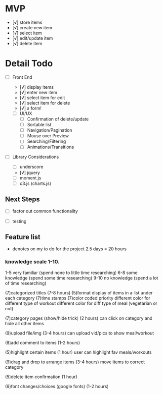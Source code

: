 # MVP
- [√] store items
 - [√] create new item
 - [√] select item
 - [√] edit/update item
 - [√] delete item


 # Detail Todo
 - [ ] Front End
   - [√] display items
   - [√] enter new item
   - [√] select item for edit
   - [√] select item for delete
   - [√] a form!

   - [ ] UI/UX
     - [ ] Confirmation of delete/update
     - [ ] Sortable list
     - [ ] Navigation/Pagination
     - [ ] Mouse over Preview
     - [ ] Searching/Filtering
     - [ ] Animations/Transitions

  - [ ] Library Considerations
    - [ ] underscore
    - [√] jquery
    - [ ] moment.js
    - [ ] c3.js (charts.js)

 ## Next Steps

  - [ ] factor out common functionality
  - [ ] testing


  ## Feature list
  * denotes on my to do for the project
  2.5 days = 20 hours

  ### knowledge scale 1-10.
  1-5 very familiar (spend none to little time researching)
  6-8 some knowledge (spend some time researching)
  9-10 no knowledge (spend a lot of time researching)
  
  (7)categorized titles (7-8 hours)
    (5)format display of items in a list under each category
    (7)time stamps
    (7)color coded priority 
      different color for different type of workout
      different color for diff type of meal (vegetarian or not)
  
  (7)category pages (show/hide trick) (2 hours)
    can click on category and hide all other items
  
  (9)upload file/img (3-4 hours)
    can upload vid/pics to show meal/workout
  
  (8)add comment to items (1-2 hours)

  (5)highlight certain items (1 hour)
    user can highlight fav meals/workouts
  
  (9)drag and drop to arrange items (3-4 hours)
    move items to correct category
  
  (5)delete item confirmation (1 hour)
  
  (6)font changes/choices (google fonts) (1-2 hours)







